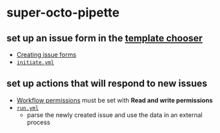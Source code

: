 # super-octo-pipette

## set up an issue form in the [template chooser](https://github.com/t4k/super-octo-pipette/issues/new/choose)

- [Creating issue forms](https://docs.github.com/en/communities/using-templates-to-encourage-useful-issues-and-pull-requests/configuring-issue-templates-for-your-repository#creating-issue-forms)
- [`initiate.yml`](.github/ISSUE_TEMPLATE/initiate.yml)

## set up actions that will respond to new issues

- [Workflow permissions](https://github.com/t4k/super-octo-pipette/settings/actions) must be set with **Read and write permissions**
- [`run.yml`](.github/workflows/run.yml)
  - parse the newly created issue and use the data in an external process
